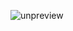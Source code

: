 ![unpreview](https://static001.geekbang.org/resource/image/9c/fe/9cb3a84ee91d8f8c1849e1bd7bc4a8fe.jpg?wh=1243*3437)